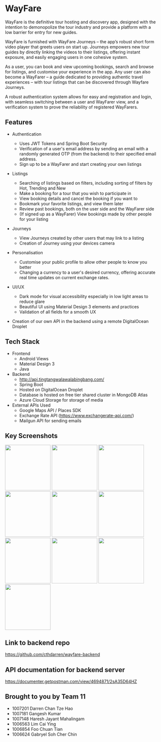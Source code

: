 # WayFare



WayFare is the definitive tour hosting and discovery app, designed with the intention to demonopolize the tour industry and provide a platform with a low barrier for entry for new guides. 

WayFare is furnished with WayFare Journeys – the app’s robust short form video player that greets users on start up. Journeys empowers new tour guides by directly linking the videos to their listings, offering instant exposure, and easily engaging users in one cohesive system. 

As a user, you can book and view upcoming bookings, search and browse for listings, and customise your experience in the app. Any user can also become a WayFarer – a guide dedicated to providing authentic travel experiences – with tour listings that can be discovered through Wayfare Journeys.  

A robust authentication system allows for easy and registration and login, with seamless switching between a user and WayFarer view, and a verification system to prove the reliability of registered WayFarers.

## Features
- Authentication
   - Uses JWT Tokens and Spring Boot Security
   - Verification of a user's email address by sending an email with a randomly generated OTP (from the backend) to their specified email address.
   - Sign up to be a WayFarer and start creating your own listings
- Listings
   - Searching of listings based on filters, including sorting of filters by Hot, Trending and New
   - Make a booking for a tour that you wish to participate in
   - View booking details and cancel the booking if you want to
   - Bookmark your favorite listings, and view them later
   - Review past bookings, both on the user side and the WayFarer side
   - (If signed up as a WayFarer) View bookings made by other people for your listing
- Journeys
   - View Journeys created by other users that may link to a listing
   - Creation of Journey using your devices camera

- Personalisation
   - Customise your public profile to allow other people to know you better
   - Changing a currency to a user's desired currency, offering accurate real time updates on current exchange rates.
- UI/UX
   - Dark mode for visual accessibility especially in low light areas to reduce glare
   -  Beautiful UI using Material Design 3 elements and practices
   -  Validation of all fields for a smooth UX
- Creation of our own API in the backend using a remote DigitalOcean Droplet


## Tech Stack
- Frontend
   - Android Views
   - Material Design 3
   - Java
- Backend
   - http://api.tingtangwalawalabingbang.com/
   - Spring Boot
   - Hosted on DigitalOcean Droplet
   - Database is hosted on free tier shared cluster in MongoDB Atlas
   - Azure Cloud Storage for storage of media
- External APIs Used
   - Google Maps API / Places SDK
   - Exchange Rate API  (https://www.exchangerate-api.com/)
   - Mailgun API for sending emails
   
## Key Screenshots
<img src = "https://github.com/cthdarren/WayFare/assets/41722713/260bb7d7-55f9-4a6e-bd91-126e00f42adf" width = 150/>
<img src = "https://github.com/cthdarren/WayFare/assets/41722713/58aed12c-d6d1-4658-8a13-402b8dc8a60e" width = 150/>
<img src = "https://github.com/cthdarren/WayFare/assets/41722713/244ff86a-e571-436b-ad5b-3b5d096c5139" width = 150/>
<img src = "https://github.com/cthdarren/WayFare/assets/41722713/2414becd-a23e-41cf-8be9-4ac2e7286126" width = 150/>
<img src = "https://github.com/cthdarren/WayFare/assets/41722713/1b8926b6-b0dd-43a8-b8d3-5cfdc826658d" width = 150/>
<img src = "https://github.com/cthdarren/WayFare/assets/41722713/a0aac774-e7d5-4d22-9cd3-d8233e2e0842" width = 150/>
<img src = "https://github.com/cthdarren/WayFare/assets/41722713/fb3b9e95-25d2-412a-b02a-ff44a5c2d3f2" width = 150/>
<img src = "https://github.com/cthdarren/WayFare/assets/41722713/d83a7559-be17-4027-80aa-eb85a8283f4b" width = 150/>
<img src = "https://github.com/cthdarren/WayFare/assets/41722713/1bc28150-f094-4813-a1f3-ba3e4dd983ff" width = 150/>
<img src = "https://github.com/cthdarren/WayFare/assets/41722713/4a203ca4-5a14-4363-9c71-b97a8580208d" width = 150/>



## Link to backend repo
https://github.com/cthdarren/wayfare-backend

## API documentation for backend server
<https://documenter.getpostman.com/view/4694871/2sA35D64HZ>

## Brought to you by Team 11
- 1007201 Darren Chan Tze Hao
- 1007181 Gangesh Kumar
- 1007148 Haresh Jayant Mahalingam
- 1006563 Lim Cai Ying
- 1006854 Foo Chuan Tian
- 1006624 Gabryel Soh Cher Chin

